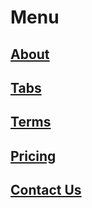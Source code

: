 # Menu
## [About](/)
## [Tabs](/tabs)
## [Terms](/terms)
## [Pricing](/pricing)
## [Contact Us](/contact)

